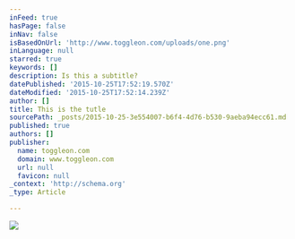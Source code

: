 ```yaml
---
inFeed: true
hasPage: false
inNav: false
isBasedOnUrl: 'http://www.toggleon.com/uploads/one.png'
inLanguage: null
starred: true
keywords: []
description: Is this a subtitle?
datePublished: '2015-10-25T17:52:19.570Z'
dateModified: '2015-10-25T17:52:14.239Z'
author: []
title: This is the tutle
sourcePath: _posts/2015-10-25-3e554007-b6f4-4d76-b530-9aeba94ecc61.md
published: true
authors: []
publisher:
  name: toggleon.com
  domain: www.toggleon.com
  url: null
  favicon: null
_context: 'http://schema.org'
_type: Article

---
```

![](http://www.toggleon.com/uploads/one.png)
